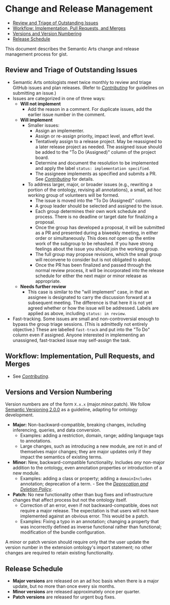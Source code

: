 # Change and Release Management <!-- omit in toc -->

- [Review and Triage of Outstanding Issues](#review-and-triage-of-outstanding-issues)
- [Workflow: Implementation, Pull Requests, and Merges](#workflow-implementation-pull-requests-and-merges)
- [Versions and Version Numbering](#versions-and-version-numbering)
- [Release Schedule](#release-schedule)

This document describes the Semantic Arts change and release management process for gist.

## Review and Triage of Outstanding Issues

- Semantic Arts ontologists meet twice monthly to review and triage GitHub issues and plan releases. (Refer to [*Contributing*](Contributing.md) for guidelines on submitting an issue.)
- Issues are categorized in one of three ways:
  - **Will not implement**
    - Add the reason in a comment. For duplicate issues, add the earlier issue number in the comment.
  - **Will implement**
    - Smaller issues:
      - Assign an implementer.
      - Assign or re-assign priority, impact level, and effort level.
      - Tentatively assign to a release project. May be reassigned to a later release project as needed. The assigned issue should be added to the "To Do (Assigned)" column of the project board.
      - Determine and document the resolution to be implemented and apply the label `status: implementation specified`.
      - The assigneee implements as specified and submits a PR. See [*Contributing*](Contributing.md#submitting-a-pull-request-pr) for details.
    - To address larger, major, or broader issues (e.g., rewriting a portion of the ontology, revising all annotations), a small, ad hoc working group of volunteers will be formed.
      - The issue is moved into the "To Do (Assigned)" column.
      - A group leader should be selected and assigned to the issue.
      - Each group determines their own work schedule and process. There is no deadline or target date for finalizing a proposal.
      - Once the group has developed a proposal, it will be submitted as a PR and presented during a biweekly meeting, in either order or simultaneously. This does *not* open up the entire work of the subgroup to be rehashed. If you have strong feelings about the issue you should join the working group.
      - The full group may propose revisions, which the small group will reconvene to consider but is not obligated to adopt.
      - Once the PR has been finalized and passed through the normal review process, it will be incorporated into the release schedule for either the next major or minor release as appropriate.
  - **Needs further review**
    - This case is similar to the "will implement" case, in that an assignee is designated to carry the discussion forward at a subsequent meeting. The difference is that here it is not yet agreed whether or how the issue will be addressed. Labels are applied as above, including `status: in review`.
- Fast-tracking. Some issues are small and non-controversial enough to bypass the group triage sessions. (This is admittedly not entirely objective.) These are labelled `fast-track` and put into the "To Do" column even if assigned. Anyone interested in implementing an unassigned, fast-tracked issue may self-assign the task.
  
## Workflow: Implementation, Pull Requests, and Merges

- See [*Contributing*](Contributing.md).

## Versions and Version Numbering

Version numbers are of the form `X.x.x` (major.minor.patch). We follow [Semantic Versioning 2.0.0](https://semver.org/) as a guideline, adapting for ontology development.

- **Major:** Non-backward-compatible, breaking changes, including inferencing, queries, and data conversion.
  - Examples: adding a restriction, domain, range; adding language tags to annotations.
  - Large changes, such as introducing a new module, are not in and of themselves major changes; they are major updates only if they impact the semantics of existing terms.
- **Minor:** New, backward-compatible functionality. Includes *any* non-major addition to the ontology, even annotation properties or introduction of a new module.
  - Examples: adding a class or property; adding a `domainIncludes` annotation; deprecation of a term. - See the [*Deprecation and Deletion Policy*](DeprecationAndDeletionPolicy.md).
- **Patch:** No new functionality other than bug fixes and infrastructure changes that affect process but not the ontology itself.
  - Correction of an error, even if not backward-compatible, does not require a major release. The expectation is that users will not have implemented against an obvious error. This would be a patch.
  - Examples: Fixing a typo in an annotation; changing a property that was incorrectly defined as inverse functional rather than functional; modification of the bundle configuration.

A minor or patch version should require only that the user update the version number in the extension ontology's import statement; no other changes are required to retain existing functionality.
  
## Release Schedule

- **Major versions** are released on an ad hoc basis when there is a major update, but no more than once every six months.
- **Minor versions** are released approximately once per quarter.
- **Patch versions** are released for urgent bug fixes.
